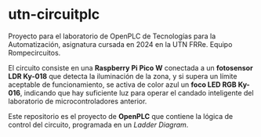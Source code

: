 # utn-circuitplc

Proyecto para el laboratorio de OpenPLC de Tecnologías para la Automatización, asignatura cursada en 2024 en la UTN FRRe. Equipo Rompecircuitos.

El circuito consiste en una **Raspberry Pi Pico W** conectada a un **fotosensor LDR Ky-018** que detecta la iluminación de la zona, y si supera un límite aceptable de funcionamiento, se activa de color azul un **foco LED RGB Ky-016**, indicando que hay suficiente luz para operar el candado inteligente del laboratorio de microcontroladores anterior.

Este repositorio es el proyecto de **OpenPLC** que contiene la lógica de control del circuito, programada en un *Ladder Diagram*.
